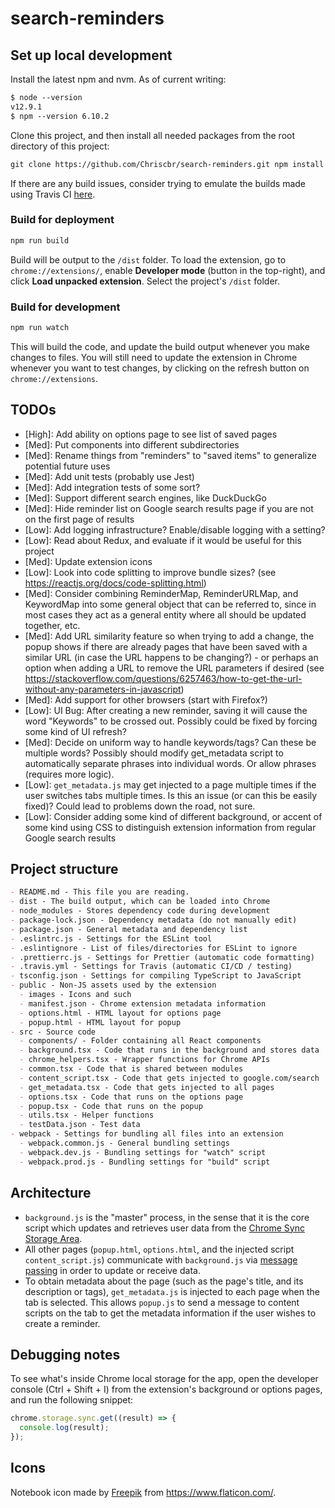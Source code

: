# search-reminders

## Set up local development

Install the latest npm and nvm. As of current writing:

```markdown
$ node --version
v12.9.1
$ npm --version 6.10.2
```

Clone this project, and then install all needed packages from the root directory
of this project:

```markdown
git clone https://github.com/Chriscbr/search-reminders.git npm install
```

If there are any build issues, consider trying to emulate the builds made using
Travis CI [here](https://travis-ci.org/Chriscbr/search-reminders/builds/).

### Build for deployment

```markdown
npm run build
```

Build will be output to the `/dist` folder. To load the extension, go to
`chrome://extensions/`, enable **Developer mode** (button in the top-right), and
click **Load unpacked extension**. Select the project's `/dist` folder.

### Build for development

```markdown
npm run watch
```

This will build the code, and update the build output whenever you make changes
to files. You will still need to update the extension in Chrome whenever you
want to test changes, by clicking on the refresh button on
`chrome://extensions`.

## TODOs

- [High]: Add ability on options page to see list of saved pages
- [Med]: Put components into different subdirectories
- [Med]: Rename things from "reminders" to "saved items" to generalize potential
  future uses
- [Med]: Add unit tests (probably use Jest)
- [Med]: Add integration tests of some sort?
- [Med]: Support different search engines, like DuckDuckGo
- [Med]: Hide reminder list on Google search results page if you are not on the
  first page of results
- [Low]: Add logging infrastructure? Enable/disable logging with a setting?
- [Low]: Read about Redux, and evaluate if it would be useful for this project
- [Med]: Update extension icons
- [Low]: Look into code splitting to improve bundle sizes? (see
  <https://reactjs.org/docs/code-splitting.html>)
- [Med]: Consider combining ReminderMap, ReminderURLMap, and KeywordMap into
  some general object that can be referred to, since in most cases they act as a
  general entity where all should be updated together, etc.
- [Med]: Add URL similarity feature so when trying to add a change, the popup
  shows if there are already pages that have been saved with a similar URL (in
  case the URL happens to be changing?) - or perhaps an option when adding a URL
  to remove the URL parameters if desired (see
  <https://stackoverflow.com/questions/6257463/how-to-get-the-url-without-any-parameters-in-javascript>)
- [Med]: Add support for other browsers (start with Firefox?)
- [Low]: UI Bug: After creating a new reminder, saving it will cause the word
  "Keywords" to be crossed out. Possibly could be fixed by forcing some kind of
  UI refresh?
- [Med]: Decide on uniform way to handle keywords/tags? Can these be multiple
  words? Possibly should modify get_metadata script to automatically separate
  phrases into individual words. Or allow phrases (requires more logic).
- [Low]: `get_metadata.js` may get injected to a page multiple times if the user
  switches tabs multiple times. Is this an issue (or can this be easily fixed)?
  Could lead to problems down the road, not sure.
- [Low]: Consider adding some kind of different background, or accent of some
  kind using CSS to distinguish extension information from regular Google search
  results

## Project structure

```markdown
- README.md - This file you are reading.
- dist - The build output, which can be loaded into Chrome
- node_modules - Stores dependency code during development
- package-lock.json - Dependency metadata (do not manually edit)
- package.json - General metadata and dependency list
- .eslintrc.js - Settings for the ESLint tool
- .eslintignore - List of files/directories for ESLint to ignore
- .prettierrc.js - Settings for Prettier (automatic code formatting)
- .travis.yml - Settings for Travis (automatic CI/CD / testing)
- tsconfig.json - Settings for compiling TypeScript to JavaScript
- public - Non-JS assets used by the extension
  - images - Icons and such
  - manifest.json - Chrome extension metadata information
  - options.html - HTML layout for options page
  - popup.html - HTML layout for popup
- src - Source code
  - components/ - Folder containing all React components
  - background.tsx - Code that runs in the background and stores data
  - chrome_helpers.tsx - Wrapper functions for Chrome APIs
  - common.tsx - Code that is shared between modules
  - content_script.tsx - Code that gets injected to google.com/search
  - get_metadata.tsx - Code that gets injected to all pages
  - options.tsx - Code that runs on the options page
  - popup.tsx - Code that runs on the popup
  - utils.tsx - Helper functions
  - testData.json - Test data
- webpack - Settings for bundling all files into an extension
  - webpack.common.js - General bundling settings
  - webpack.dev.js - Bundling settings for "watch" script
  - webpack.prod.js - Bundling settings for "build" script
```

## Architecture

- `background.js` is the "master" process, in the sense that it is the core
  script which updates and retrieves user data from the
  [Chrome Sync Storage Area](https://developer.chrome.com/extensions/storage).
- All other pages (`popup.html`, `options.html`, and the injected script
  `content_script.js`) communicate with `background.js` via
  [message passing](https://developer.chrome.com/extensions/messaging) in order
  to update or receive data.
- To obtain metadata about the page (such as the page's title, and its
  description or tags), `get_metadata.js` is injected to each page when the tab
  is selected. This allows `popup.js` to send a message to content scripts on
  the tab to get the metadata information if the user wishes to create a
  reminder.

## Debugging notes

To see what's inside Chrome local storage for the app, open the developer
console (Ctrl + Shift + I) from the extension's background or options pages, and
run the following snippet:

```javascript
chrome.storage.sync.get((result) => {
  console.log(result);
});
```

## Icons

Notebook icon made by [Freepik](https://www.flaticon.com/authors/freepik) from
<https://www.flaticon.com/>.
